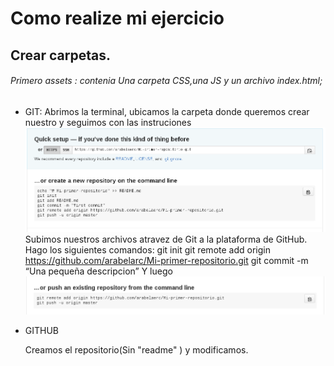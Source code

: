 # Como realize mi ejercicio
## Crear carpetas.
###### Primero assets : contenia Una carpeta CSS,una JS y un archivo index.html;
*  GIT: 
	Abrimos la terminal, ubicamos la carpeta donde queremos crear nuestro
	y seguimos con las instruciones 
	![Alt-Text](git.png)
	Subimos nuestros archivos atravez de Git a la plataforma de GitHub.
	Hago los siguientes comandos:
	git init
	git remote add origin https://github.com/arabelarc/Mi-primer-repositorio.git
	git commit -m “Una pequeña descripcion”
	Y luego 
	![Alt-Text](imar.png) 
*  GITHUB
    
    Creamos el repositorio(Sin "readme" ) y modificamos.
    